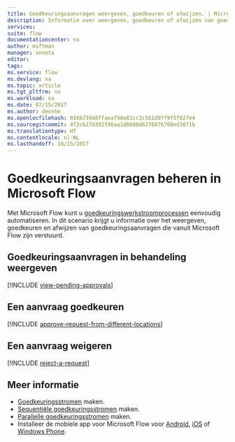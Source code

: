 ```yaml
---
title: Goedkeuringsaanvragen weergeven, goedkeuren of afwijzen. | Microsoft Docs
description: Informatie over weergeven, goedkeuren of afwijzen van goedkeuringsaanvragen in Microsoft Flow.
services: 
suite: flow
documentationcenter: na
author: msftman
manager: anneta
editor: 
tags: 
ms.service: flow
ms.devlang: na
ms.topic: article
ms.tgt_pltfrm: na
ms.workload: na
ms.date: 07/15/2017
ms.author: deonhe
ms.openlocfilehash: 016673948ffaeaf98e81cc2c561d9ff9f5f627e4
ms.sourcegitcommit: 4f2cb27d392f46aa1d8680d6278876780ed3871b
ms.translationtype: HT
ms.contentlocale: nl-NL
ms.lasthandoff: 10/15/2017
---
```

# <a name="manage-approval-requests-in-microsoft-flow"></a>Goedkeuringsaanvragen beheren in Microsoft Flow
Met Microsoft Flow kunt u [goedkeuringswerkstroomprocessen](modern-approvals.md) eenvoudig automatiseren. In dit scenario krijgt u informatie over het weergeven, goedkeuren en afwijzen van goedkeuringsaanvragen die vanuit Microsoft Flow zijn verstuurd.

## <a name="view-pending-approval-requests"></a>Goedkeuringsaanvragen in behandeling weergeven
[!INCLUDE [view-pending-approvals](includes/view-pending-approvals.md)]

## <a name="approve-a-request"></a>Een aanvraag goedkeuren
[!INCLUDE [approve-request-from-different-locations](includes/approve-request-from-different-locations.md)]

## <a name="reject-a-request"></a>Een aanvraag weigeren
[!INCLUDE [reject-a-request](includes/reject-a-request.md)]

## <a name="learn-more"></a>Meer informatie
* [Goedkeuringsstromen](modern-approvals.md) maken.
* [Sequentiële goedkeuringsstromen](sequential-modern-approvals.md) maken.
* [Parallelle goedkeuringsstromen](parallel-modern-approvals.md) maken.
* Installeer de mobiele app voor Microsoft Flow voor [Android](https://aka.ms/flowmobiledocsandroid), [iOS](https://aka.ms/flowmobiledocsios) of [Windows Phone](https://aka.ms/flowmobilewindows).

